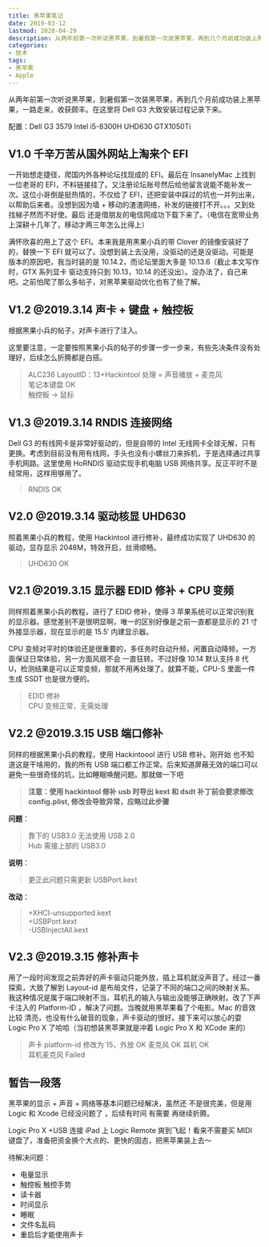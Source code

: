 ```yaml
---
title: 黑苹果笔记
date: 2019-03-12
lastmod: 2020-04-29
description: 从两年前第一次听说黑苹果，到暑假第一次装黑苹果，再到几个月前成功装上黑苹果，一路走来，收获颇丰。在这里将 Dell G3 大致安装过程记录下来。
categories:
- 技术
tags:
- 黑苹果
- Apple
---
```



从两年前第一次听说黑苹果，到暑假第一次装黑苹果，再到几个月前成功装上黑苹果，一路走来，收获颇丰。在这里将 Dell G3 大致安装过程记录下来。

配置：Dell G3 3579 Intel i5-8300H UHD630 GTX1050Ti

V1.0 千辛万苦从国外网站上淘来个 EFI
----------------------

一开始想走捷径，爬国内外各种论坛找现成的 EFI。最后在 InsanelyMac 上找到一位老哥的 EFI，不料链接挂了。又注册论坛账号然后给他留言说能不能补发一次。这位小哥倒是挺热情的，不仅给了 EFI，还把安装中踩过的坑也一并列出来，以帮助后来者。没想到因为墙 + 移动的渣渣网络，补发的链接打不开。。。又到处 找梯子然而不好使。最后 还是借朋友的电信网成功下载下来了。（电信在宽带业务上深耕十几年了，移动才两三年怎么比得上）

满怀欣喜的用上了这个 EFI。本来我是用黑果小兵的带 Clover 的镜像安装好了的，替换一下 EFI 就可以了。没想到装上去没用，没驱动的还是没驱动。可能是版本的原因吧，我当时装的是 10.14.2，而论坛里面大多是 10.13.6（截止本文写作时，GTX 系列显卡 驱动支持只到 10.13，10.14 的还没出）。没办法了，自己来吧。之前怕爬了那么多帖子，对黑苹果驱动优化也有了些了解。

V1.2 @2019.3.14 声卡 + 键盘 + 触控板
-----------------------------

根据黑果小兵的帖子，对声卡进行了注入。

这里要注意，一定要按照黑果小兵的帖子的步骤一步一步来，有些先决条件没有处理好，后续怎么折腾都是白搭。

> ALC236 LayoutID：13+Hackintool 处理 = 声音播放 + 麦克风  
> 笔记本键盘 OK  
> 触控板 -> 鼠标

V1.3 @2019.3.14 RNDIS 连接网络
--------------------------

Dell G3 的有线网卡是非常好驱动的，但是自带的 Intel 无线网卡全球无解，只有 更换。考虑到目前没有用有线网，手头也没有小螺丝刀来拆机，于是选择通过共享手机网路。这里使用 HoRNDIS 驱动实现手机电脑 USB 网络共享。反正平时不是经常用，这样用够用了。

> RNDIS OK

V2.0 @2019.3.14 驱动核显 UHD630
---------------------------

照着黑果小兵的教程，使用 Hackintool 进行修补，最终成功实现了 UHD630 的驱动，显存显示 2048M，特效开启，丝滑顺畅。

> UHD630 OK

V2.1 @2019.3.15 显示器 EDID 修补 + CPU 变频
------------------------------------

同样照着黑果小兵的教程，进行了 EDID 修补，使得 3 苹果系统可以正常识别我的显示器。感觉差别不是很明显啊，唯一的区别好像是之前一直都是显示的 21 寸外接显示器，现在显示的是 15.5′ 内建显示器。

CPU 变频对平时的体验还是很重要的，多任务时自动升频，闲置自动降频，一方面保证日常体验，另一方面风扇不会 一直狂转。不过好像 10.14 默认支持 8 代 U，检测结果是可以正常变频，那就不用再处理了。就算不能，CPU-S 里面一件生成 SSDT 也是很方便的。

> EDID 修补  
> CPU 变频正常，无需处理

V2.2 @2019.3.15 USB 端口修补
------------------------

同样的根据黑果小兵的教程，使用 Hackintoool 进行 USB 修补。刚开始 也不知道这是干啥用的，我的所有 USB 端口都工作正常。后来知道屏蔽无效的端口可以避免一些很奇怪的坑，比如睡眠唤醒问题。那就做一下吧

> **注意：使用 hackintool 修补 usb 时导出 kext 和 dsdt 补丁前会要求修改 config.plist, 修改会导致异常，应略过此步骤**

**问题**：

> 靠下的 USB3.0 无法使用 USB 2.0  
> Hub 需接上部的 USB3.0

**说明**：

> 更正此问题只需更新 USBPort.kext

**改动**：

> +XHCI-unsupported.kext  
> +USBPort.kext  
> -USBInjectAll.kext

V2.3 @2019.3.15 修补声卡
--------------------

用了一段时间发现之前弄好的声卡驱动只能外放，插上耳机就没声音了。经过一番探索，大致了解到 Layout-id 是布局文件，记录了不同的端口之间的映射关系。我这种情况是属于端口映射不当，耳机孔的输入与输出没能够正确映射。改了下声卡注入的 Platform-ID ，解决了问题。当晚就用黑苹果看了个电影。Mac 的音效比较 清亮，也没有什么破音的现象，声卡驱动的很好。接下来可以放心的耍 Logic Pro X 了哈哈（当初想装黑苹果就是冲着 Logic Pro X 和 XCode 来的）

> 声卡 platform-id 修改为 15，外放 OK 麦克风 OK 耳机 OK  
> 耳机麦克风 Failed

暂告一段落
-----

黑苹果的显示 + 声音 + 网络等基本问题已经解决，虽然还 不是很完美，但是用 Logic 和 Xcode 已经没问题了 ，后续有时间 有需要 再继续折腾。

Logic Pro X +USB 连接 iPad 上 Logic Remote 爽到飞起！看来不需要买 MIDI 键盘了，准备把资金换个大点的、更快的固态，把黑苹果装上去～

待解决问题：

*   电量显示
*   触控板 触控手势
*   读卡器
*   时间显示
*   睡眠
*   文件名乱码
*   重启后才能使用声卡